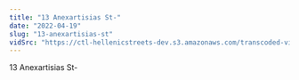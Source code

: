 ```yaml
---
title: "13 Anexartisias St-"
date: "2022-04-19"
slug: "13-anexartisias-st"
vidSrc: "https://ctl-hellenicstreets-dev.s3.amazonaws.com/transcoded-videos/13%20Anexartisias%20St-.mp4"
---
```


13 Anexartisias St-
